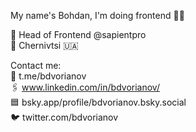My name's Bohdan, I'm doing frontend 🤘🏻  
  
🪪 Head of Frontend @sapientpro  
📍 Chernivtsi 🇺🇦  
  
Contact me:  
📩 t.me/bdvorianov  
🖇️ www.linkedin.com/in/bdvorianov/  
🟦 bsky.app/profile/bdvorianov.bsky.social  
🐦 twitter.com/bdvorianov  
